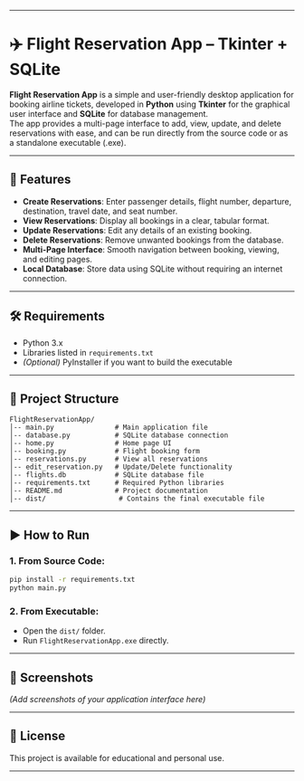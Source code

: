 
---

# ✈️ Flight Reservation App – Tkinter + SQLite

**Flight Reservation App** is a simple and user-friendly desktop application for booking airline tickets, developed in **Python** using **Tkinter** for the graphical user interface and **SQLite** for database management.  
The app provides a multi-page interface to add, view, update, and delete reservations with ease, and can be run directly from the source code or as a standalone executable (.exe).

---

## 🚀 Features
- **Create Reservations**: Enter passenger details, flight number, departure, destination, travel date, and seat number.
- **View Reservations**: Display all bookings in a clear, tabular format.
- **Update Reservations**: Edit any details of an existing booking.
- **Delete Reservations**: Remove unwanted bookings from the database.
- **Multi-Page Interface**: Smooth navigation between booking, viewing, and editing pages.
- **Local Database**: Store data using SQLite without requiring an internet connection.

---

## 🛠️ Requirements
- Python 3.x
- Libraries listed in `requirements.txt`
- *(Optional)* PyInstaller if you want to build the executable

---

## 📂 Project Structure
```
FlightReservationApp/
│-- main.py               # Main application file
│-- database.py           # SQLite database connection
│-- home.py               # Home page UI
│-- booking.py            # Flight booking form
│-- reservations.py       # View all reservations
│-- edit_reservation.py   # Update/Delete functionality
│-- flights.db            # SQLite database file
│-- requirements.txt      # Required Python libraries
│-- README.md             # Project documentation
│-- dist/                  # Contains the final executable file
```

---

## ▶️ How to Run

### 1. From Source Code:
```bash
pip install -r requirements.txt
python main.py
```

### 2. From Executable:
- Open the `dist/` folder.
- Run `FlightReservationApp.exe` directly.

---

## 📸 Screenshots
*(Add screenshots of your application interface here)*

---

## 📜 License
This project is available for educational and personal use.

---
